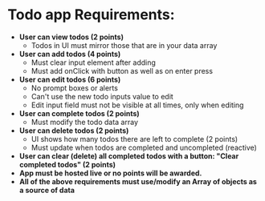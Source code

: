 # Todo app Requirements:

* **User can view todos (2 points)**
  * Todos in UI must mirror those that are in your data array
* **User can add todos (4 points)**
  * Must clear input element after adding
  * Must add onClick with button as well as on enter press
* **User can edit todos (6 points)**
  * No prompt boxes or alerts
  * Can't use the new todo inputs value to edit
  * Edit input field must not be visible at all times, only when editing
* **User can complete todos (2 points)**
  * Must modify the todo data array
* **User can delete todos (2 points)**
  * UI shows how many todos there are left to complete (2 points)
  * Must update when todos are completed and uncompleted (reactive)
* **User can clear (delete) all completed todos with a button: "Clear completed todos" (2 points)**
* **App must be hosted live or no points will be awarded.**
* **All of the above requirements must use/modify an Array of objects as a source of data**
